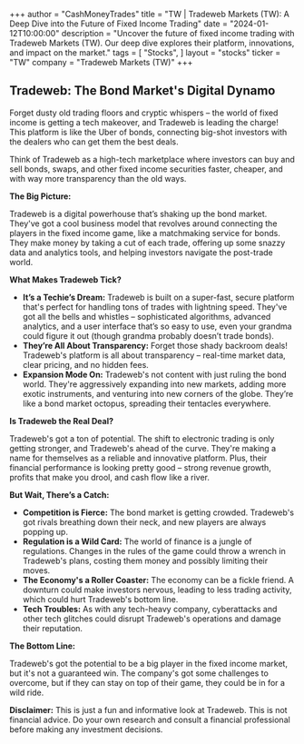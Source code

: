 +++
author = "CashMoneyTrades"
title = "TW |  Tradeweb Markets (TW): A Deep Dive into the Future of Fixed Income Trading"
date = "2024-01-12T10:00:00"
description = "Uncover the future of fixed income trading with Tradeweb Markets (TW). Our deep dive explores their platform, innovations, and impact on the market."
tags = [
"Stocks",
]
layout = "stocks"
ticker = "TW"
company = "Tradeweb Markets (TW)"
+++
        


## Tradeweb: The Bond Market's Digital Dynamo

Forget dusty old trading floors and cryptic whispers – the world of fixed income is getting a tech makeover, and Tradeweb is leading the charge! This platform is like the Uber of bonds, connecting big-shot investors with the dealers who can get them the best deals. 

Think of Tradeweb as a high-tech marketplace where investors can buy and sell bonds, swaps, and other fixed income securities faster, cheaper, and with way more transparency than the old ways.  

**The Big Picture:** 

Tradeweb is a digital powerhouse that’s shaking up the bond market.  They've got a cool business model that revolves around connecting the players in the fixed income game, like a matchmaking service for bonds. They make money by taking a cut of each trade, offering up some snazzy data and analytics tools, and helping investors navigate the post-trade world. 

**What Makes Tradeweb Tick?**

* **It’s a Techie’s Dream:**  Tradeweb is built on a super-fast, secure platform that's perfect for handling tons of trades with lightning speed. They've got all the bells and whistles – sophisticated algorithms, advanced analytics, and a user interface that’s so easy to use, even your grandma could figure it out (though grandma probably doesn’t trade bonds).
* **They’re All About Transparency:** Forget those shady backroom deals! Tradeweb's platform is all about transparency – real-time market data, clear pricing, and no hidden fees. 
* **Expansion Mode On:** Tradeweb's not content with just ruling the bond world.  They're aggressively expanding into new markets, adding more exotic instruments, and venturing into new corners of the globe.  They’re like a bond market octopus, spreading their tentacles everywhere.

**Is Tradeweb the Real Deal?** 

Tradeweb's got a ton of potential.  The shift to electronic trading is only getting stronger, and Tradeweb's ahead of the curve. They're making a name for themselves as a reliable and innovative platform. Plus, their financial performance is looking pretty good – strong revenue growth, profits that make you drool, and cash flow like a river.

**But Wait, There’s a Catch:**

* **Competition is Fierce:**  The bond market is getting crowded.  Tradeweb's got rivals breathing down their neck, and new players are always popping up.
* **Regulation is a Wild Card:**  The world of finance is a jungle of regulations. Changes in the rules of the game could throw a wrench in Tradeweb's plans, costing them money and possibly limiting their moves.
* **The Economy's a Roller Coaster:**  The economy can be a fickle friend. A downturn could make investors nervous, leading to less trading activity, which could hurt Tradeweb's bottom line.
* **Tech Troubles:**   As with any tech-heavy company,  cyberattacks and other tech glitches could disrupt Tradeweb's operations and damage their reputation.

**The Bottom Line:**

Tradeweb's got the potential to be a big player in the fixed income market, but it's not a guaranteed win. The company's got some challenges to overcome, but if they can stay on top of their game, they could be in for a wild ride. 

**Disclaimer:** This is just a fun and informative look at Tradeweb. This is not financial advice. Do your own research and consult a financial professional before making any investment decisions. 

        